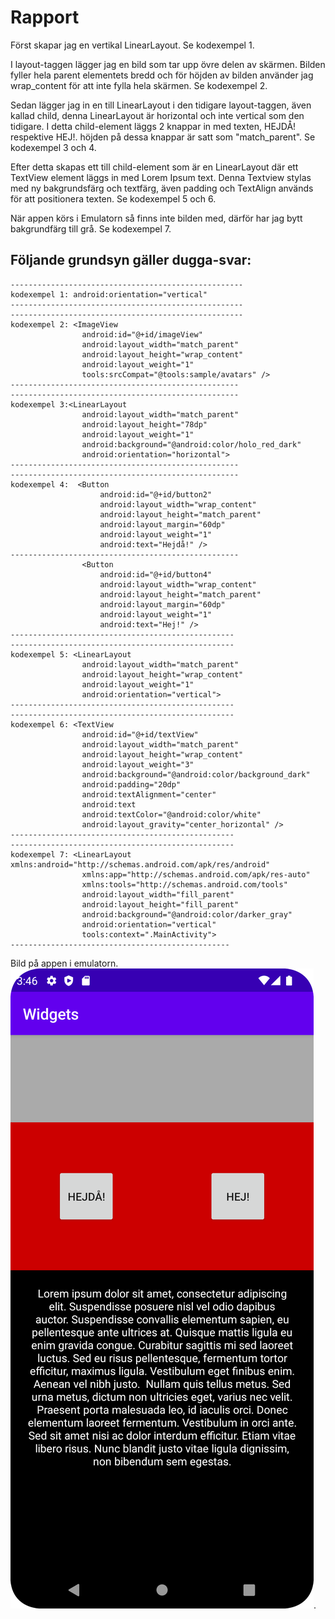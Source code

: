 
# Rapport

Först skapar jag en vertikal LinearLayout. Se kodexempel 1.

I layout-taggen lägger jag en bild som tar upp övre delen av skärmen. Bilden fyller hela parent elementets bredd 
och för höjden av bilden använder jag wrap_content för att inte fylla hela skärmen. Se kodexempel 2.

Sedan lägger jag in en till LinearLayout i den tidigare layout-taggen, även kallad child, denna LinearLayout är horizontal och inte vertical som den tidigare.
I detta child-element läggs 2 knappar in med texten, HEJDÅ! respektive HEJ!. höjden på dessa knappar är satt som "match_parent". Se kodexempel 3 och 4.

Efter detta skapas ett till child-element som är en LinearLayout där ett TextView element läggs in med Lorem Ipsum text.
Denna Textview stylas med ny bakgrundsfärg och textfärg, även padding och TextAlign används för att positionera texten. Se kodexempel 5 och 6.

När appen körs i Emulatorn så finns inte bilden med, därför har jag bytt bakgrundfärg till grå. Se kodexempel 7.



## Följande grundsyn gäller dugga-svar:


```
----------------------------------------------------
kodexempel 1: android:orientation="vertical"
----------------------------------------------------
----------------------------------------------------
kodexempel 2: <ImageView
                android:id="@+id/imageView"
                android:layout_width="match_parent"
                android:layout_height="wrap_content"
                android:layout_weight="1"
                tools:srcCompat="@tools:sample/avatars" />
---------------------------------------------------
---------------------------------------------------
kodexempel 3:<LinearLayout
                android:layout_width="match_parent"
                android:layout_height="78dp"
                android:layout_weight="1"
                android:background="@android:color/holo_red_dark"
                android:orientation="horizontal">
---------------------------------------------------
---------------------------------------------------
kodexempel 4:  <Button
                    android:id="@+id/button2"
                    android:layout_width="wrap_content"
                    android:layout_height="match_parent"
                    android:layout_margin="60dp"
                    android:layout_weight="1"
                    android:text="Hejdå!" />
---------------------------------------------------
                <Button
                    android:id="@+id/button4"
                    android:layout_width="wrap_content"
                    android:layout_height="match_parent"
                    android:layout_margin="60dp"
                    android:layout_weight="1"
                    android:text="Hej!" />
--------------------------------------------------
--------------------------------------------------
kodexempel 5: <LinearLayout
                android:layout_width="match_parent"
                android:layout_height="wrap_content"
                android:layout_weight="1"
                android:orientation="vertical">
--------------------------------------------------
--------------------------------------------------
kodexempel 6: <TextView
                android:id="@+id/textView"
                android:layout_width="match_parent"
                android:layout_height="wrap_content"
                android:layout_weight="3"
                android:background="@android:color/background_dark"
                android:padding="20dp"
                android:textAlignment="center"
                android:text
                android:textColor="@android:color/white"
                android:layout_gravity="center_horizontal" />
--------------------------------------------------
--------------------------------------------------
kodexempel 7: <LinearLayout xmlns:android="http://schemas.android.com/apk/res/android"
                xmlns:app="http://schemas.android.com/apk/res-auto"
                xmlns:tools="http://schemas.android.com/tools"
                android:layout_width="fill_parent"
                android:layout_height="fill_parent"
                android:background="@android:color/darker_gray"
                android:orientation="vertical"
                tools:context=".MainActivity">
-------------------------------------------------
```

Bild på appen i emulatorn.
![img_2.png](img_2.png).

